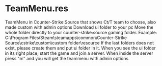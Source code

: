 # TeamMenu.res
TeamMenu in Counter-Strike:Source that shows Ct/T team to choose, also made custom with admin options
Download ui folder to your pc
Move the whole folder directly to your counter-strike:source gaming folder.
Example: C:\Program Files\Steam\steamapps\common\Counter-Strike Source\cstrike\custom\custom folder\resource
If the last folders does not exist, please create them and put ui folder in it.
When you see the ui folder in its right place, start the game and join a server.
When inside the server press "m" and you will get the teammenu with admin options.
